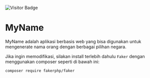![Visitor Badge](https://visitor-badges.glitch.me?username=bbhpowpow&repo=myname&label=VISITOR&style=for-the-badge&color=%23457BFF&token=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&contentType=svg)
# MyName
MyName adalah aplikasi berbasis web yang bisa digunakan untuk mengenerate nama orang dengan berbagai pilihan negara.

Jika ingin memodifikasi, silakan install terlebih dahulu `Faker` dengan menggunakan composer seperti di bawah ini:

```
composer require fakerphp/faker
```


